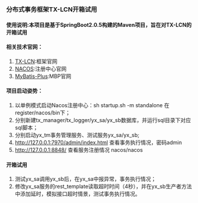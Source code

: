 ### 分布式事务框架TX-LCN开箱试用

#### 使用说明:本项目是基于SpringBoot2.0.5构建的Maven项目，旨在对TX-LCN的开箱试用

#### 相关技术官网：
1. [TX-LCN](https://www.txlcn.org/zh-cn/index.html):框架官网
2. [NACOS](https://nacos.io/zh-cn/index.html):注册中心官网
2. [MyBatis-Plus](https://nacos.io/zh-cn/index.html):MBP官网

#### 项目启动姿势：
1. 以单例模式启动Nacos注册中心：sh startup.sh -m standalone 在register/nacos/bin下；
2. 分别新建tx_manager/tx_logger/yx_sa/yx_sb数据库，并运行sql目录下对应sql脚本；
3. 分别启动yx_tm事务管理服务、测试服务yx_sa/yx_sb;
4. http://127.0.0.1:7970/admin/index.html 查看事务执行情况，密码admin
5. http://127.0.0.1:8848/ 查看服务注册情况 nacos/nacos

#### 开箱试用
1. 测试yx_sa调用yx_sb后，在yx_sa中报异常，事务执行情况；
2. 修改yx_sa服务的rest_template读取超时时间（4秒），并在yx_sb生产者方法中添加延时，模拟接口超时情景，测试事务执行情况。


